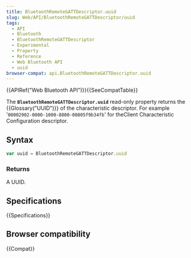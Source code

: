 ```yaml
---
title: BluetoothRemoteGATTDescriptor.uuid
slug: Web/API/BluetoothRemoteGATTDescriptor/uuid
tags:
  - API
  - Bluetooth
  - BluetoothRemoteGATTDescriptor
  - Experimental
  - Property
  - Reference
  - Web Bluetooth API
  - uuid
browser-compat: api.BluetoothRemoteGATTDescriptor.uuid
---
```

{{APIRef("Web Bluetooth API")}}{{SeeCompatTable}}

The **`BluetoothRemoteGATTDescriptor.uuid`** read-only property returns the {{Glossary("UUID")}} of the characteristic descriptor.
For example '`00002902-0000-1000-8000-00805f9b34fb`' for theClient Characteristic Configuration descriptor.

## Syntax

```js
var uuid = BluetoothRemoteGATTDescriptor.uuid
```

### Returns

A UUID.

## Specifications

{{Specifications}}

## Browser compatibility

{{Compat}}

